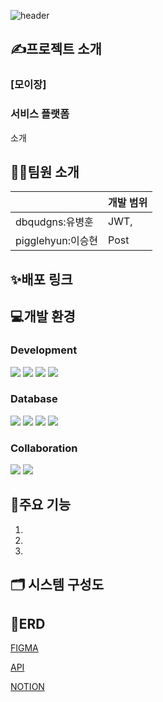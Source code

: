 ![header](https://capsule-render.vercel.app/api?type=transparent&text=모이장&fontColor=C71C38)

## ✍프로젝트 소개
### [모이장] 
###  서비스 플랫폼
소개

## 👩‍💻팀원 소개

|  | 개발 범위 | 
| --- | --- | 
| dbqudgns:유병훈 | JWT,   |
| pigglehyun:이승현 | Post  |

## ✨배포 링크


## 💻개발 환경

### Development
<img src="https://img.shields.io/badge/#6DB33F?style=for-the-badge&logo=spring&logoColor=white">
<img src="https://img.shields.io/badge/#6DB33F?style=for-the-badge&logo=springboot&logoColor=white">
<img src="https://img.shields.io/badge/#6DB33F?style=for-the-badge&logo=springsecurity&logoColor=white">
<img src="https://img.shields.io/badge/#412991?style=for-the-badge&logo=openai&logoColor=white">

### Database
<img src="https://img.shields.io/badge/#527FFF?style=for-the-badge&logo=amazonrds&logoColor=white">
<img src="https://img.shields.io/badge/#4479A1?style=for-the-badge&logo=mysql&logoColor=white">
<img src="https://img.shields.io/badge/#6DB33F?style=for-the-badge&logo=springsecurity&logoColor=white">
<img src="https://img.shields.io/badge/#569A31?style=for-the-badge&logo=amazons3&logoColor=white">

### Collaboration
<img src="https://img.shields.io/badge/#F05032?style=for-the-badge&logo=git&logoColor=white">
<img src="https://img.shields.io/badge/#181717?style=for-the-badge&logo=github&logoColor=white">


## 🧩주요 기능

1. 

2. 

3. 

## 🗂️ 시스템 구성도


## 📑ERD


 [FIGMA](https://www.figma.com/design/PnhVOCGVtxDUGJYPNV8AFW/%EB%A3%A8%ED%8A%B8%EC%9E%84%ED%8C%A9%ED%8A%B8_11%ED%8C%80?node-id=0-1&p=f&t=PAuMYOapFMEhf6Ms-0)   


 [API](https://www.notion.so/17d07e8b59d98045a08bc620b4b945db?v=08ec40277c3b45bf831927edd2fdebe2)

  [NOTION](https://www.notion.so/Project-17d07e8b59d98034a4d4fb8d3902bde2)
